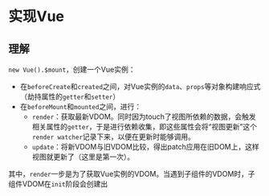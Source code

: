 # 实现Vue

## 理解

`new Vue().$mount`，创建一个Vue实例：

- 在`beforeCreate`和`created`之间，对Vue实例的`data`、`props`等对象构建响应式（劫持属性的`getter`和`setter`）
- 在`beforeMount`和`mounted`之间，进行：
  - `render`：获取最新VDOM。同时因为touch了视图所依赖的数据，会触发相关属性的`getter`，于是进行依赖收集，即这些属性会将“视图更新”这个`render watcher`记录下来，以便在更新时能够调用。
  - `update`：将新VDOM与旧VDOM比较，得出patch应用在旧DOM上，这样视图就更新了（这里是第一次）。

其中，`render`一步是为了获取Vue实例的VDOM。当遇到子组件的VDOM时，子组件VDOM在`init`阶段会创建出